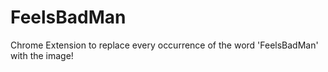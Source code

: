 # FeelsBadMan
Chrome Extension to replace every occurrence of the word 'FeelsBadMan' with the image!
